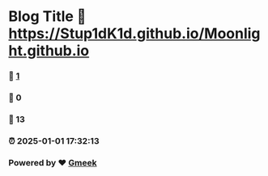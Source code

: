 # Blog Title :link: https://Stup1dK1d.github.io/Moonlight.github.io 
### :page_facing_up: [1](https://Stup1dK1d.github.io/Moonlight.github.io/tag.html) 
### :speech_balloon: 0 
### :hibiscus: 13 
### :alarm_clock: 2025-01-01 17:32:13 
### Powered by :heart: [Gmeek](https://github.com/Meekdai/Gmeek)
